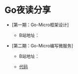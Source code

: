 # Go夜读分享

- [第一期：Go-Micro框架设计]

  - B站地址：

- [第二期：Go-Micro编写微服务]

  - B站地址：

  - [代码](./second-part)
